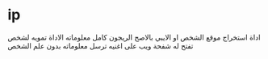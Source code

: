 # ip
اداة استخراج موقع الشخص او الايبي بالاصح الريجون كامل معلوماته الاداة تمويه لشخص تفتح له شفحة ويب على اغنيه ترسل معلوماته بدون علم الشخص
